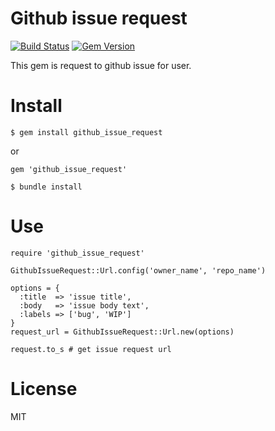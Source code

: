 # Github issue request
[![Build Status](https://travis-ci.org/henteko/github_issue_request.svg?branch=master)](https://travis-ci.org/henteko/github_issue_request)
[![Gem Version](https://badge.fury.io/rb/github_issue_request.svg)](https://badge.fury.io/rb/github_issue_request)

This gem is request to github issue for user.

# Install

```
$ gem install github_issue_request
```

or

```
gem 'github_issue_request'
```

```
$ bundle install
```

# Use

```
require 'github_issue_request'

GithubIssueRequest::Url.config('owner_name', 'repo_name')

options = {
  :title  => 'issue title',
  :body   => 'issue body text',
  :labels => ['bug', 'WIP']
}
request_url = GithubIssueRequest::Url.new(options)

request.to_s # get issue request url
```

# License
MIT
